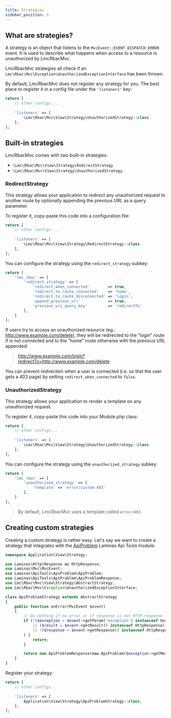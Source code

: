 ```yaml
---
title: Strategies
sidebar_position: 3
---
```


## What are strategies?

A strategy is an object that listens to the `MvcEvent::EVENT_DISPATCH_ERROR` event. It is used to describe what
happens when access to a resource is unauthorized by LmcRbacMvc.

LmcRbacMvc strategies all check if an `Lmc\Rbac\Mvc\Exception\UnauthorizedExceptionInterface` has been thrown.

By default, LmcRbacMvc does not register any strategy for you. The best place to register it in a config file under the
`'listeners'` key:

```php
return [
    // other configs...
    
    'listeners' => [
        \Lmc\Rbac\Mvc\View\Strategy\UnauthorizedStrategy::class
    ],
];
```
## Built-in strategies

LmcRbacMvc comes with two built-in strategies: 
- `\Lmc\Rbac\Mvc\View\Strategy\RedirectStrategy` 
- `\Lmc\Rbac\Mvc\View\Strategy\UnauthorizedStrategy`.

### RedirectStrategy

This strategy allows your application to redirect any unauthorized request to another route by optionally appending the previous
URL as a query parameter.

To register it, copy-paste this code into a configuration file:

```php
return [
    // other configs...
    
    'listeners' => [
        \Lmc\Rbac\Mvc\View\Strategy\RedirectStrategy::class
    ],
];
```

You can configure the strategy using the `redirect_strategy` subkey:

```php
return [
    'lmc_rbac' => [
        'redirect_strategy' => [
            'redirect_when_connected'        => true,
            'redirect_to_route_connected'    => 'home',
            'redirect_to_route_disconnected' => 'login',
            'append_previous_uri'            => true,
            'previous_uri_query_key'         => 'redirectTo'
        ],
    ]
];
```

If users try to access an unauthorized resource (eg.: http://www.example.com/delete), they will be
redirected to the "login" route if is not connected and to the "home" route otherwise with the previous URL appended:

> http://www.example.com/login?redirectTo=http://www.example.com/delete

You can prevent redirection when a user is connected (i.e. so that the user gets a 403 page) by setting `redirect_when_connected` to `false`.

### UnauthorizedStrategy

This strategy allows your application to render a template on any unauthorized request.

To register it, copy-paste this code into your Module.php class:

```php
return [
    // other configs...
    
    'listeners' => [
        \Lmc\Rbac\Mvc\View\Strategy\UnauthorizedStrategy::class
    ],
];
```

You can configure the strategy using the `unauthorized_strategy` subkey:

```php
return [
    'lmc_rbac' => [
        'unauthorized_strategy' => [
            'template' => 'error/custom-403'
        ],
    ]
];
```

> By default, LmcRbacMvc uses a template called `error/403`.

## Creating custom strategies

Creating a custom strategy is rather easy. Let's say we want to create a strategy that integrates with
the [ApiProblem](https://github.com/laminas-api-tools/api-tools-api-problem) Laminas Api Tools module:

```php
namespace Application\View\Strategy;

use Laminas\Http\Response as HttpResponse;
use Laminas\Mvc\MvcEvent;
use Laminas\ApiTools\ApiProblem\ApiProblem;
use Laminas\ApiTools\ApiProblem\ApiProblemResponse;
use Lmc\Rbac\Mvc\View\Strategy\AbstractStrategy;
use Lmc\Rbac\Mvc\Exception\UnauthorizedExceptionInterface;

class ApiProblemStrategy extends AbstractStrategy
{
    public function onError(MvcEvent $event)
    {
        // Do nothing if no error or if response is not HTTP response
        if (!($exception = $event->getParam('exception') instanceof UnauthorizedExceptionInterface)
            || ($result = $event->getResult() instanceof HttpResponse)
            || !($response = $event->getResponse() instanceof HttpResponse)
        ) {
            return;
        }

        return new ApiProblemResponse(new ApiProblem($exception->getMessage()));
    }
}
```

Register your strategy:

```php
return [
    // other configs...
    
    'listeners' => [
        Application\View\Strategy\ApiProblemStrategy::class,
    ],
];
```
